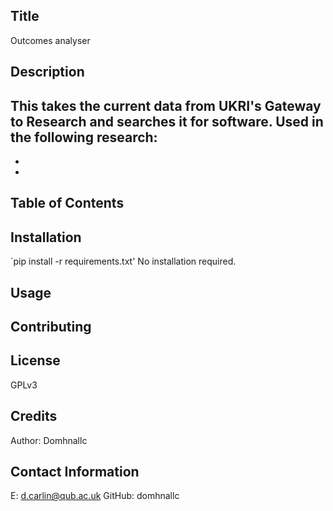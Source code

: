 ## Title
Outcomes analyser

## Description

This takes the current data from UKRI's Gateway to Research and searches it for software.  Used in the following research:
-
-
-

## Table of Contents

## Installation
`pip install -r requirements.txt'
No installation required.
## Usage

## Contributing

## License
GPLv3
## Credits
Author: Domhnallc
## Contact Information
E: d.carlin@qub.ac.uk
GitHub: domhnallc